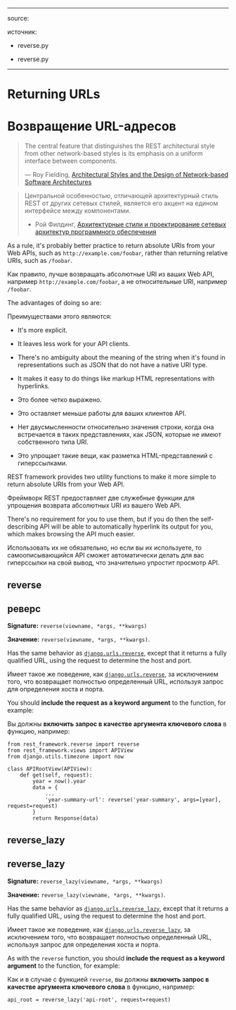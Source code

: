 <!-- TRANSLATED by md-translate -->
---

source:

источник:

* reverse.py

* reverse.py

---

# Returning URLs

# Возвращение URL-адресов

> The central feature that distinguishes the REST architectural style from other network-based styles is its emphasis on a uniform interface between components.
>
> — Roy Fielding, [Architectural Styles and the Design of Network-based Software Architectures](https://www.ics.uci.edu/~fielding/pubs/dissertation/rest_arch_style.htm#sec_5_1_5)

> Центральной особенностью, отличающей архитектурный стиль REST от других сетевых стилей, является его акцент на едином интерфейсе между компонентами.
>
> - Рой Филдинг, [Архитектурные стили и проектирование сетевых архитектур программного обеспечения](https://www.ics.uci.edu/~fielding/pubs/dissertation/rest_arch_style.htm#sec_5_1_5)

As a rule, it's probably better practice to return absolute URIs from your Web APIs, such as `http://example.com/foobar`, rather than returning relative URIs, such as `/foobar`.

Как правило, лучше возвращать абсолютные URI из ваших Web API, например `http://example.com/foobar`, а не относительные URI, например `/foobar`.

The advantages of doing so are:

Преимуществами этого являются:

* It's more explicit.
* It leaves less work for your API clients.
* There's no ambiguity about the meaning of the string when it's found in representations such as JSON that do not have a native URI type.
* It makes it easy to do things like markup HTML representations with hyperlinks.

* Это более четко выражено.
* Это оставляет меньше работы для ваших клиентов API.
* Нет двусмысленности относительно значения строки, когда она встречается в таких представлениях, как JSON, которые не имеют собственного типа URI.
* Это упрощает такие вещи, как разметка HTML-представлений с гиперссылками.

REST framework provides two utility functions to make it more simple to return absolute URIs from your Web API.

Фреймворк REST предоставляет две служебные функции для упрощения возврата абсолютных URI из вашего Web API.

There's no requirement for you to use them, but if you do then the self-describing API will be able to automatically hyperlink its output for you, which makes browsing the API much easier.

Использовать их не обязательно, но если вы их используете, то самоописывающийся API сможет автоматически делать для вас гиперссылки на свой вывод, что значительно упростит просмотр API.

## reverse

## реверс

**Signature:** `reverse(viewname, *args, **kwargs)`

**Значение:** `reverse(viewname, *args, **kwargs)`.

Has the same behavior as [`django.urls.reverse`](https://docs.djangoproject.com/en/stable/topics/http/urls/#reverse), except that it returns a fully qualified URL, using the request to determine the host and port.

Имеет такое же поведение, как [`django.urls.reverse`](https://docs.djangoproject.com/en/stable/topics/http/urls/#reverse), за исключением того, что возвращает полностью определенный URL, используя запрос для определения хоста и порта.

You should **include the request as a keyword argument** to the function, for example:

Вы должны **включить запрос в качестве аргумента ключевого слова** в функцию, например:

```
from rest_framework.reverse import reverse
from rest_framework.views import APIView
from django.utils.timezone import now

class APIRootView(APIView):
    def get(self, request):
        year = now().year
        data = {
            ...
            'year-summary-url': reverse('year-summary', args=[year], request=request)
        }
        return Response(data)
```

## reverse_lazy

## reverse_lazy

**Signature:** `reverse_lazy(viewname, *args, **kwargs)`

**Значение:** `reverse_lazy(viewname, *args, **kwargs)`.

Has the same behavior as [`django.urls.reverse_lazy`](https://docs.djangoproject.com/en/stable/topics/http/urls/#reverse-lazy), except that it returns a fully qualified URL, using the request to determine the host and port.

Имеет такое же поведение, как [`django.urls.reverse_lazy`](https://docs.djangoproject.com/en/stable/topics/http/urls/#reverse-lazy), за исключением того, что возвращает полностью определенный URL, используя запрос для определения хоста и порта.

As with the `reverse` function, you should **include the request as a keyword argument** to the function, for example:

Как и в случае с функцией `reverse`, вы должны **включить запрос в качестве аргумента ключевого слова** в функцию, например:

```
api_root = reverse_lazy('api-root', request=request)
```
